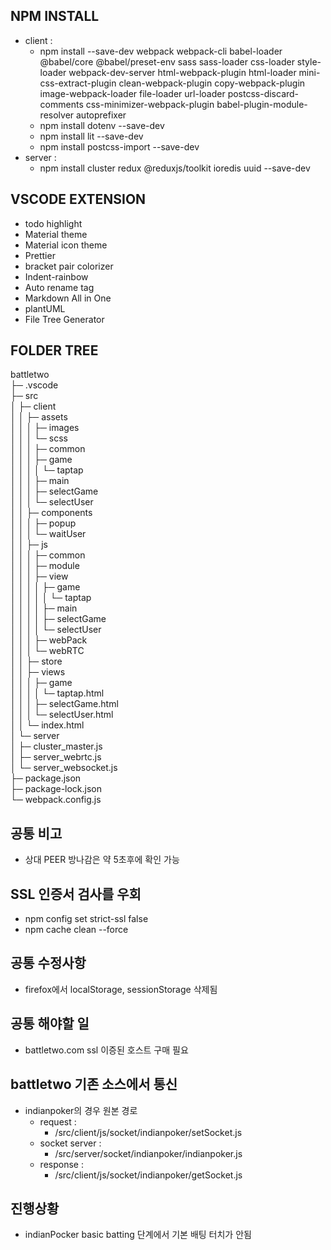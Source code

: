 ## NPM INSTALL
- client :  
  - npm install --save-dev webpack webpack-cli babel-loader @babel/core @babel/preset-env sass sass-loader css-loader style-loader webpack-dev-server html-webpack-plugin html-loader mini-css-extract-plugin clean-webpack-plugin copy-webpack-plugin image-webpack-loader file-loader url-loader postcss-discard-comments css-minimizer-webpack-plugin babel-plugin-module-resolver autoprefixer
  - npm install dotenv --save-dev  
  - npm install lit --save-dev  
  - npm install postcss-import --save-dev
- server :  
  - npm install cluster redux @reduxjs/toolkit ioredis uuid --save-dev

## VSCODE EXTENSION
- todo highlight
- Material theme
- Material icon theme
- Prettier
- bracket pair colorizer
- Indent-rainbow
- Auto rename tag
- Markdown All in One
- plantUML
- File Tree Generator

## FOLDER TREE
battletwo  
├─ .vscode  
├─ src  
│ ├─ client  
│ │ ├─ assets  
│ │ │ ├─ images  
│ │ │ └─ scss  
│ │ │ ├─ common  
│ │ │ ├─ game  
│ │ │ │ └─ taptap  
│ │ │ ├─ main  
│ │ │ ├─ selectGame  
│ │ │ └─ selectUser  
│ │ ├─ components  
│ │ │ ├─ popup  
│ │ │ └─ waitUser  
│ │ ├─ js  
│ │ │ ├─ common  
│ │ │ ├─ module  
│ │ │ ├─ view  
│ │ │ │ ├─ game  
│ │ │ │ │ └─ taptap  
│ │ │ │ ├─ main  
│ │ │ │ ├─ selectGame  
│ │ │ │ └─ selectUser  
│ │ │ ├─ webPack  
│ │ │ └─ webRTC  
│ │ ├─ store  
│ │ ├─ views  
│ │ │ ├─ game  
│ │ │ │ └─ taptap.html  
│ │ │ ├─ selectGame.html  
│ │ │ └─ selectUser.html  
│ │ └─ index.html  
│ └─ server  
│ ├─ cluster_master.js  
│ ├─ server_webrtc.js  
│ └─ server_websocket.js  
├─ package.json  
├─ package-lock.json  
└─ webpack.config.js  

## 공통 비고
- 상대 PEER 방나감은 약 5초후에 확인 가능

## SSL 인증서 검사를 우회
- npm config set strict-ssl false
- npm cache clean --force

## 공통 수정사항
- firefox에서 localStorage, sessionStorage 삭제됨

## 공통 해야할 일
- battletwo.com ssl 이증된 호스트 구매 필요

## battletwo 기존 소스에서 통신
- indianpoker의 경우 원본 경로  
  - request :  
    - /src/client/js/socket/indianpoker/setSocket.js  
  - socket server :  
    - /src/server/socket/indianpoker/indianpoker.js  
  - response :  
    - /src/client/js/socket/indianpoker/getSocket.js  

## 진행상황
- indianPocker basic batting 단계에서 기본 배팅 터치가 안됨
